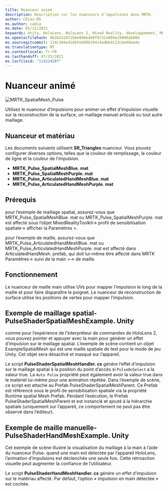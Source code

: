 ```yaml
---
title: Nuanceur animé
description: Description sur les nuanceurs d’impulsions dans MRTK.
author: CDiaz-MS
ms.author: cadia
ms.date: 01/12/2021
keywords: Unity, HoloLens, HoloLens 2, Mixed Reality, développement, MRTK
ms.openlocfilehash: 0b26242d71bbe080e440f9c52a009e29000ab00b
ms.sourcegitcommit: 114c304a416bfe9d9b294c4adbb4c23cbe60ea4e
ms.translationtype: MT
ms.contentlocale: fr-FR
ms.lasthandoff: 07/15/2021
ms.locfileid: "114224207"
---
```

# <a name="pulse-shader"></a>Nuanceur animé

![MRTK_SpatialMesh_Pulse](https://user-images.githubusercontent.com/13754172/68261851-3489e200-fff6-11e9-9f6c-5574a7dd8db7.gif)

Utilisez le nuanceur d’impulsions pour animer un effet d’impulsion visuelle sur la reconstruction de la surface, un maillage manuel articulé ou tout autre maillage.

## <a name="shader-and-material"></a>Nuanceur et matériau

Les documents suivants utilisent **SR_Triangles** nuanceur. Vous pouvez configurer diverses options, telles que la couleur de remplissage, la couleur de ligne et la couleur de l’impulsion.

- **MRTK_Pulse_SpatialMeshBlue. mat** 
- **MRTK_Pulse_SpatialMeshPurple. mat** 
- **MRTK_Pulse_ArticulatedHandMeshBlue. mat** 
- **MRTK_Pulse_ArticulatedHandMeshPurple. mat** 

## <a name="prerequisites"></a>Prérequis

pour l’exemple de maillage spatial, assurez-vous que MRTK_Pulse_SpatialMeshBlue. mat ou MRTK_Pulse_SpatialMeshPurple. mat est affecté sous l’objet MixedRealityToolkit-> profil de sensibilisation spatiale-> afficher la Paramètres >.

pour l’exemple de maille, assurez-vous que MRTK_Pulse_ArticulatedHandMeshBlue. mat ou MRTK_Pulse_ArticulatedHandMeshPurple. mat est affecté dans ArticulatedHandMesh. prefab, qui doit lui-même être affecté dans MRTK Paramètres-> suivi de la main >-> de maille.

## <a name="how-it-works"></a>Fonctionnement

Le nuanceur de maille main utilise UVs pour mapper l’impulsion le long de la maille et pour faire disparaître le poignet. Le nuanceur de reconstruction de surface utilise les positions de vertex pour mapper l’impulsion.

## <a name="spatial-mesh-example---pulseshaderspatialmeshexampleunity"></a>Exemple de maillage spatial-PulseShaderSpatialMeshExample. Unity

comme pour l’expérience de l’interpréteur de commandes de HoloLens 2, vous pouvez pointer et appuyer avec la main pour générer un effet d’impulsion sur le maillage spatial. L’exemple de scène contient un objet ExampleSpatialMesh qui est une maille spatiale de test pour le mode de jeu Unity. Cet objet sera désactivé et masqué sur l’appareil.

Le script **PulseShaderSpatialMeshHandler. cs** génère l’effet d’impulsion sur le maillage spatial à la position du point d’accès si `PulseOnSelect` a la valeur true. La  `Auto Pulse` propriété peut également avoir la valeur true dans le matériel lui-même pour une animation répétée.  Dans l’exemple de scène, ce script est attaché au Prefab PulseShaderSpatialMeshParent.  Ce Prefab est référencé sous le profil de sensibilisation spatiale via la propriété Runtime spatial Mesh Prefab. Pendant l’exécution, le Prefab PulseShaderSpatialMeshParent et est instancié et ajouté à la hiérarchie spatiale (uniquement sur l’appareil, ce comportement ne peut pas être observé dans l’éditeur).

## <a name="hand-mesh-example---pulseshaderhandmeshexampleunity"></a>Exemple de maille manuelle-PulseShaderHandMeshExample. Unity

Cet exemple de scène illustre la visualisation du maillage à la main à l’aide du nuanceur Pulse. quand une main est détectée par l’appareil HoloLens, l’animation d’impulsions est déclenchée une seule fois. Cette rétroaction visuelle peut augmenter la confiance de l’utilisateur. 

Le script **PulseShaderHandMeshHandler. cs** génère un effet d’impulsion sur le matériau affecté. Par défaut, l’option « impulsion en main détectée » est cochée.

